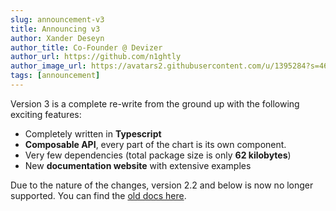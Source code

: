 ```yaml
---
slug: announcement-v3
title: Announcing v3
author: Xander Deseyn
author_title: Co-Founder @ Devizer
author_url: https://github.com/n1ghtly
author_image_url: https://avatars2.githubusercontent.com/u/1395284?s=460&u=a8bb2bbfe9d96c6d3e7ba80cf3091da352081d7d&v=4
tags: [announcement]
---
```



Version 3 is a complete re-write from the ground up with the following exciting features:

- Completely written in **Typescript**
- **Composable API**, every part of the chart is its own component.
- Very few dependencies (total package size is only **62 kilobytes**)
- New **documentation website** with extensive examples

Due to the nature of the changes, version 2.2 and below is now no longer supported. You can find the [old docs here](https://github.com/N1ghtly/react-native-responsive-linechart/blob/master/README-v2.2.md).
